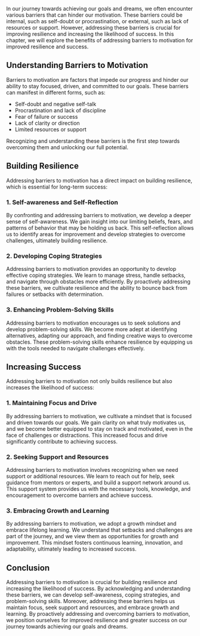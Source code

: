 
In our journey towards achieving our goals and dreams, we often encounter various barriers that can hinder our motivation. These barriers could be internal, such as self-doubt or procrastination, or external, such as lack of resources or support. However, addressing these barriers is crucial for improving resilience and increasing the likelihood of success. In this chapter, we will explore the benefits of addressing barriers to motivation for improved resilience and success.

## Understanding Barriers to Motivation

Barriers to motivation are factors that impede our progress and hinder our ability to stay focused, driven, and committed to our goals. These barriers can manifest in different forms, such as:

- Self-doubt and negative self-talk
- Procrastination and lack of discipline
- Fear of failure or success
- Lack of clarity or direction
- Limited resources or support

Recognizing and understanding these barriers is the first step towards overcoming them and unlocking our full potential.

## Building Resilience

Addressing barriers to motivation has a direct impact on building resilience, which is essential for long-term success:

### 1\. Self-awareness and Self-Reflection

By confronting and addressing barriers to motivation, we develop a deeper sense of self-awareness. We gain insight into our limiting beliefs, fears, and patterns of behavior that may be holding us back. This self-reflection allows us to identify areas for improvement and develop strategies to overcome challenges, ultimately building resilience.

### 2\. Developing Coping Strategies

Addressing barriers to motivation provides an opportunity to develop effective coping strategies. We learn to manage stress, handle setbacks, and navigate through obstacles more efficiently. By proactively addressing these barriers, we cultivate resilience and the ability to bounce back from failures or setbacks with determination.

### 3\. Enhancing Problem-Solving Skills

Addressing barriers to motivation encourages us to seek solutions and develop problem-solving skills. We become more adept at identifying alternatives, adapting our approach, and finding creative ways to overcome obstacles. These problem-solving skills enhance resilience by equipping us with the tools needed to navigate challenges effectively.

## Increasing Success

Addressing barriers to motivation not only builds resilience but also increases the likelihood of success:

### 1\. Maintaining Focus and Drive

By addressing barriers to motivation, we cultivate a mindset that is focused and driven towards our goals. We gain clarity on what truly motivates us, and we become better equipped to stay on track and motivated, even in the face of challenges or distractions. This increased focus and drive significantly contribute to achieving success.

### 2\. Seeking Support and Resources

Addressing barriers to motivation involves recognizing when we need support or additional resources. We learn to reach out for help, seek guidance from mentors or experts, and build a support network around us. This support system provides us with the necessary tools, knowledge, and encouragement to overcome barriers and achieve success.

### 3\. Embracing Growth and Learning

By addressing barriers to motivation, we adopt a growth mindset and embrace lifelong learning. We understand that setbacks and challenges are part of the journey, and we view them as opportunities for growth and improvement. This mindset fosters continuous learning, innovation, and adaptability, ultimately leading to increased success.

## Conclusion

Addressing barriers to motivation is crucial for building resilience and increasing the likelihood of success. By acknowledging and understanding these barriers, we can develop self-awareness, coping strategies, and problem-solving skills. Moreover, addressing these barriers helps us maintain focus, seek support and resources, and embrace growth and learning. By proactively addressing and overcoming barriers to motivation, we position ourselves for improved resilience and greater success on our journey towards achieving our goals and dreams.

